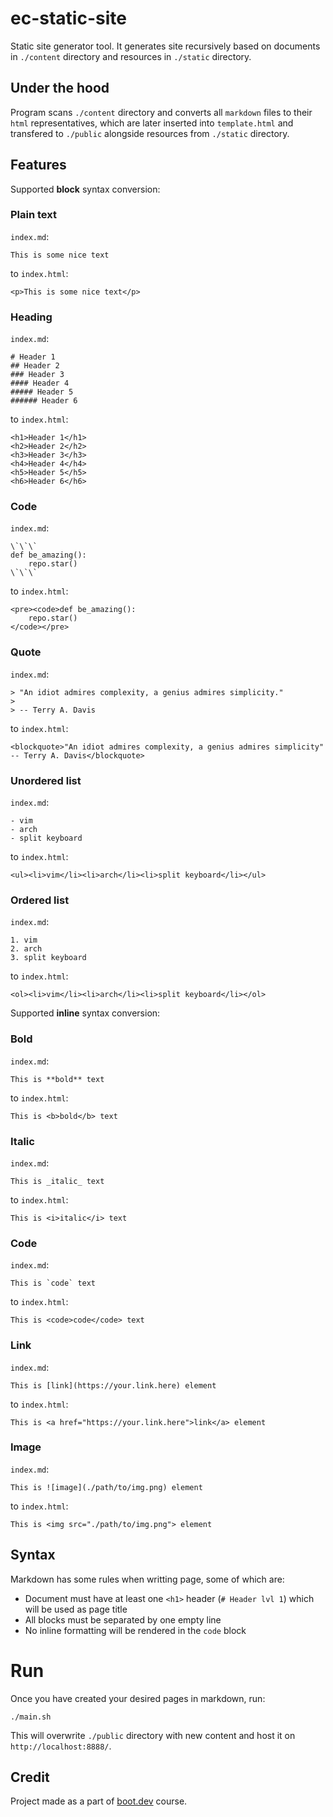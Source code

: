 # ec-static-site

Static site generator tool. It generates site recursively based on 
documents in `./content` directory and resources in `./static` directory.

## Under the hood

Program scans `./content` directory and converts all `markdown` files to 
their `html` representatives, which are later inserted into `template.html` and 
transfered to `./public` alongside resources from `./static` directory.

## Features

Supported **block** syntax conversion:

### Plain text
`index.md`:
```
This is some nice text
```
to `index.html`:
```
<p>This is some nice text</p>
```

### Heading
`index.md`:
```
# Header 1
## Header 2
### Header 3
#### Header 4
##### Header 5
###### Header 6
``` 
to `index.html`:
```
<h1>Header 1</h1>
<h2>Header 2</h2>
<h3>Header 3</h3>
<h4>Header 4</h4>
<h5>Header 5</h5>
<h6>Header 6</h6>
```

### Code
`index.md`:
``` 
\`\`\`
def be_amazing():
    repo.star()
\`\`\`
```
to `index.html`:
```
<pre><code>def be_amazing():
    repo.star()
</code></pre>
```

### Quote
`index.md`:
```
> "An idiot admires complexity, a genius admires simplicity."
> 
> -- Terry A. Davis
``` 
to `index.html`:
```
<blockquote>"An idiot admires complexity, a genius admires simplicity"  -- Terry A. Davis</blockquote>
```

### Unordered list
`index.md`:
```
- vim
- arch
- split keyboard
```
to `index.html`:
```
<ul><li>vim</li><li>arch</li><li>split keyboard</li></ul>
```

### Ordered list
`index.md`:
```
1. vim
2. arch
3. split keyboard
```
to `index.html`:
```
<ol><li>vim</li><li>arch</li><li>split keyboard</li></ol>
```

Supported **inline** syntax conversion:

### Bold
`index.md`:
```
This is **bold** text
```
to `index.html`:
```
This is <b>bold</b> text
```

### Italic
`index.md`:
```
This is _italic_ text
```
to `index.html`:
``` 
This is <i>italic</i> text
```
 
### Code
`index.md`:
```
This is `code` text
```
to `index.html`:
```
This is <code>code</code> text
```

### Link
`index.md`:
```
This is [link](https://your.link.here) element
```
to `index.html`:
```
This is <a href="https://your.link.here">link</a> element
```

### Image
`index.md`:
```
This is ![image](./path/to/img.png) element
```
to `index.html`:
```
This is <img src="./path/to/img.png"> element
```

## Syntax

Markdown has some rules when writting page, some of which are:

- Document must have at least one `<h1>` header (`# Header lvl 1`) which will 
be used as page title
- All blocks must be separated by one empty line
- No inline formatting will be rendered in the `code` block

# Run

Once you have created your desired pages in markdown, run:

```
./main.sh
```

This will overwrite `./public` directory with new content and host it on 
`http://localhost:8888/`.


## Credit

Project made as a part of [boot.dev](https://www.boot.dev) course.

